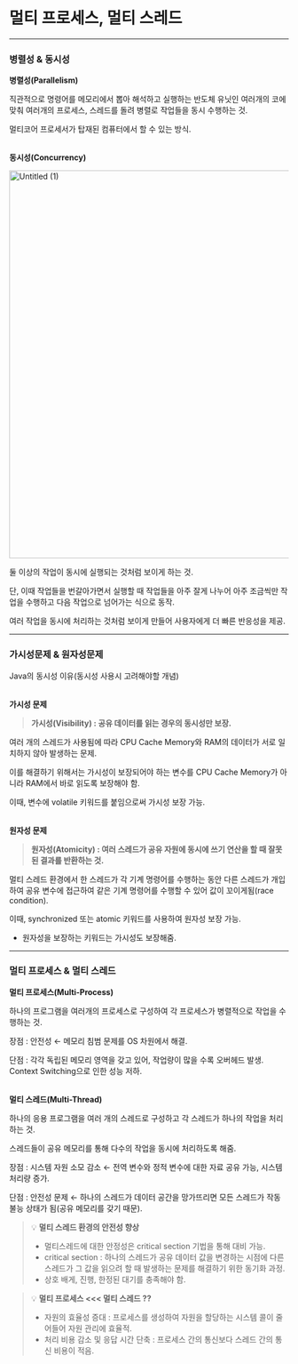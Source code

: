# 멀티 프로세스, 멀티 스레드

---

### 병렬성 & 동시성

**병렬성(Parallelism)**

직관적으로 명령어를 메모리에서 뽑아 해석하고 실행하는 반도체 유닛인 여러개의 코에 맞춰 여러개의 프로세스, 스레드를 돌려 병렬로 작업들을 동시 수행하는 것.

멀티코어 프로세서가 탑재된 컴퓨터에서 할 수 있는 방식.
</br></br>

**동시성(Concurrency)**

<img width="698" alt="Untitled (1)" src="https://github.com/hgene0929/hgene0929/assets/90823532/fbf89e06-e770-4fe1-8e1c-7988fc01f414">

둘 이상의 작업이 동시에 실행되는 것처럼 보이게 하는 것.

단, 이때 작업들을 번갈아가면서 실행할 때 작업들을 아주 잘게 나누어 아주 조금씩만 작업을 수행하고 다음 작업으로 넘어가는 식으로 동작.

여러 작업을 동시에 처리하는 것처럼 보이게 만들어 사용자에게 더 빠른 반응성을 제공.

---

### 가시성문제 & 원자성문제

Java의 동시성 이유(동시성 사용시 고려해야할 개념)
</br></br>

**가시성 문제**

> **가시성(Visibility) : 공유 데이터를 읽는 경우의 동시성만 보장.**

여러 개의 스레드가 사용됨에 따라 CPU Cache Memory와 RAM의 데이터가 서로 일치하지 않아 발생하는 문제.

이를 해결하기 위해서는 가시성이 보장되어야 하는 변수를 CPU Cache Memory가 아니라 RAM에서 바로 읽도록 보장해야 함.

이때, 변수에 volatile 키워드를 붙임으로써 가시성 보장 가능.
</br></br>

**원자성 문제**

> **원자성(Atomicity) : 여러 스레드가 공유 자원에 동시에 쓰기 연산을 할 때 잘못된 결과를 반환하는 것.**

멀티 스레드 환경에서 한 스레드가 각 기계 명령어를 수행하는 동안 다른 스레드가 개입하여 공유 변수에 접근하여 같은 기계 명령어를 수행할 수 있어 값이 꼬이게됨(race condition).

이때, synchronized 또는 atomic 키워드를 사용하여 원자성 보장 가능.

- 원자성을 보장하는 키워드는 가시성도 보장해줌.

---

### 멀티 프로세스 & 멀티 스레드

**멀티 프로세스(Multi-Process)**

하나의 프로그램을 여러개의 프로세스로 구성하여 각 프로세스가 병렬적으로 작업을 수행하는 것.

장점 : 안전성 ← 메모리 침범 문제를 OS 차원에서 해결.

단점 : 각각 독립된 메모리 영역을 갖고 있어, 작업량이 많을 수록 오버헤드 발생. Context Switching으로 인한 성능 저하.
</br></br>

**멀티 스레드(Multi-Thread)**

하나의 응용 프로그램을 여러 개의 스레드로 구성하고 각 스레드가 하나의 작업을 처리하는 것.

스레드들이 공유 메모리를 통해 다수의 작업을 동시에 처리하도록 해줌.

장점 : 시스템 자원 소모 감소 ← 전역 변수와 정적 변수에 대한 자료 공유 가능, 시스템 처리량 증가.

단점 : 안전성 문제 ← 하나의 스레드가 데이터 공간을 망가뜨리면 모든 스레드가 작동 불능 상태가 됨(공유 메모리를 갖기 때문).

> 💡 **멀티 스레드 환경의 안전성 향상**
>
> - 멀티스레드에 대한 안정성은 critical section 기법을 통해 대비 가능.
> - critical section : 하나의 스레드가 공유 데이터 값을 변경하는 시점에 다른 스레드가 그 값을 읽으려 할 때 발생하는 문제를 해결하기 위한 동기화 과정.
> - 상호 배게, 진행, 한정된 대기를 충족해야 함.

> 💡 **멀티 프로세스 <<< 멀티 스레드 ??**
>
> - 자원의 효율성 증대 : 프로세스를 생성하여 자원을 할당하는 시스템 콜이 줄어들어 자원 관리에 효율적.
> - 처리 비용 감소 및 응답 시간 단축 : 프로세스 간의 통신보다 스레드 간의 통신 비용이 적음.
